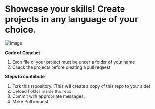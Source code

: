 # Showcase your skills! Create projects in any language of your choice. #
![image](https://user-images.githubusercontent.com/76660005/135761799-70c41a3d-3b53-498d-86e5-1941aa280162.png)


**Code of Conduct**
1. Each file of your project must be under a folder of your name 
2. Check the projects before creating a pull request

**Steps to contribute** 
1. Fork this repository. (This will create a copy of this repo to your side)
2. Upload Folder inside the repo. 
3. Commit with appropriate messages. 
4. Make Pull request.
